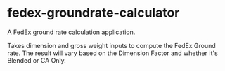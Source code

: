 # fedex-groundrate-calculator
A FedEx ground rate calculation application.

Takes dimension and gross weight inputs to compute the FedEx Ground rate. The result will vary based on the Dimension Factor and whether it's Blended or CA Only.
